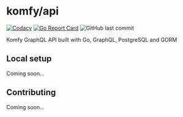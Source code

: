 # komfy/api

[![Codacy](https://img.shields.io/codacy/grade/a4485f4982d54841930f0812b92f7c04.svg?style=flat-square)](https://app.codacy.com/project/komfy/api/dashboard)
[![Go Report Card](https://goreportcard.com/badge/github.com/komfy/api)](https://goreportcard.com/report/github.com/komfy/api)
![GitHub last commit](https://img.shields.io/github/last-commit/komfy/api.svg?style=flat-square)

Komfy GraphQL API built with Go, GraphQL, PostgreSQL and GORM

## Local setup

Coming soon...

## Contributing

Coming soon...
